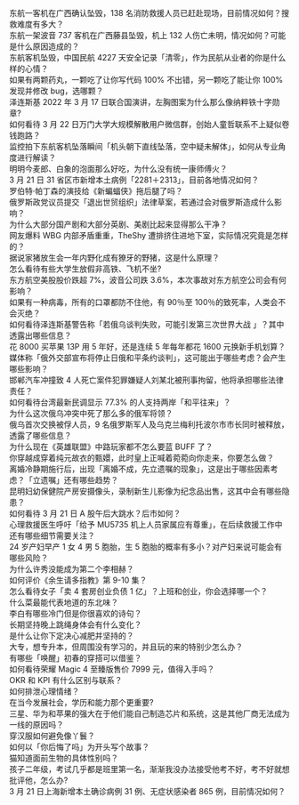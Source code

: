 东航一客机在广西确认坠毁，138 名消防救援人员已赶赴现场，目前情况如何？搜救难度有多大？  
东航一架波音 737 客机在广西藤县坠毁，机上 132 人伤亡未明，情况如何？可能是什么原因造成的？  
东航客机坠毁，中国民航 4227 天安全记录「清零」，作为民航从业者的你是什么样的心情？  
如果有两颗药丸，一颗吃了让你写代码 100% 不出错，另一颗吃了能让你 100% 发现并修改 bug，选哪颗？  
泽连斯基 2022 年 3 月 17 日联合国演讲，左胸图案为什么那么像纳粹铁十字勋章?  
如何看待 3 月 22 日万门大学大规模解散用户微信群，创始人童哲联系不上疑似卷钱跑路？  
监控拍下东航客机坠落瞬间「机头朝下直线坠落，空中疑未解体」，如何从专业角度进行解读？  
明明今麦郎、白象的泡面那么好吃，为什么没有统一康师傅火？  
3 月 21 日 31 省区市新增本土病例「2281＋2313」，目前各地情况如何？  
罗伯特·帕丁森的演技给《新蝙蝠侠》拖后腿了吗？  
俄罗斯政党议员提交「退出世贸组织」法律草案，若通过会对俄罗斯造成什么影响？  
为什么大部分国产剧和大部分英剧、美剧比起来显得那么干净？  
网友爆料 WBG 内部矛盾重重，TheShy 遭排挤住进地下室，实际情况究竟是怎样的？  
据说家猪放生会一年内野化成有獠牙的野猪，这是什么原理？  
怎么看待有些大学生放假非高铁、飞机不坐?  
东方航空美股股价跌超 7%，波音公司跌 3.6%，本次事故对东方航空公司会有何影响？  
如果有一种病毒，所有的口罩都防不住他，有 90％至 100％的致死率，人类会不会灭绝？  
如何看待泽连斯基警告称「若俄乌谈判失败，可能引发第三次世界大战 」？其中透露出哪些信息？  
花 8000 买苹果 13P 用 5 年好，还是连续 5 年每年都花 1600 元换新手机划算？  
媒体称「俄外交部宣布将停止日俄和平条约谈判」，这可能出于哪些考虑？会产生哪些影响？  
邯郸汽车冲撞致 4 人死亡案件犯罪嫌疑人刘某北被刑事拘留，他将承担哪些法律责任？  
如何看待台湾最新民调显示 77.3% 的人支持两岸「和平往来」？  
为什么这次俄乌冲突中死了那么多的俄军将领？  
俄乌首次交换被俘人员，9 名俄罗斯军人及乌克兰梅利托波尔市市长同时被释放，透露了哪些信息？  
为什么现在《英雄联盟》中路玩家都不怎么要蓝 BUFF 了？  
你穿越成穿着纯元故衣的甄嬛，此时皇上正喊着菀菀向你走来，你要怎么做？  
离婚冷静期施行后，出现「离婚不成，先立遗嘱的现象」，这是出于哪些因素考虑？「立遗嘱」还有哪些趋势？  
昆明妇幼保健院产房安摄像头，录制新生儿影像为纪念品出售，这其中会有哪些隐患？  
如何看待 3 月 21 日 A 股午后大跳水？后市如何？  
心理救援医生呼吁「给予 MU5735 机上人员家属应有尊重」，在后续救援工作中还有哪些细节需要关注？  
24 岁产妇早产 1 女 4 男 5 胞胎，生 5 胞胎的概率有多小？对产妇来说可能会有哪些风险？  
为什么许秀没能成为第二个李相赫？  
如何评价《余生请多指教》第 9-10 集？  
怎么看待女子「卖 4 套房创业负债 1 亿」？上班和创业，你会选择哪一个？  
什么菜最能代表地道的东北味？  
李白有哪些冷门但是你很喜欢的诗句？  
长期坚持晚上跳绳身体会有什么变化？  
是什么让你下定决心减肥并坚持的？  
大专，想专升本，但周围没有学习的，并且玩的来的特别少怎么办？  
有哪些「唤醒」初春的穿搭可以借鉴？  
如何看待荣耀 Magic 4 至臻版售价 7999 元，值得入手吗？  
OKR 和 KPI 有什么区别与联系？  
如何排泄心理情绪？  
在当今发展社会，学历和能力那个更重要?  
三星、华为和苹果的强大在于他们能自己制造芯片和系统，这是其他厂商无法成为一线的原因吗？  
穿汉服如何避免像丫鬟？  
如何以「你后悔了吗」为开头写个故事？  
猫知道面前生物的具体性别吗？  
孩子二年级，考试几乎都是班里第一名，渐渐我没办法接受他考不好，考不好就想批评他，怎么办?  
3 月 21 日上海新增本土确诊病例 31 例、无症状感染者 865 例，目前情况如何？  
